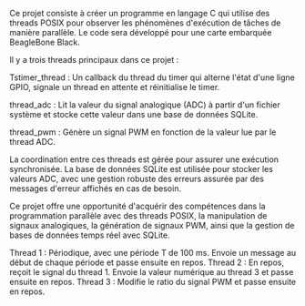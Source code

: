 Ce projet consiste à créer un programme en langage C qui utilise des threads POSIX pour observer les phénomènes d'exécution de tâches de manière parallèle. Le code sera développé pour une carte embarquée BeagleBone Black.

Il y a trois threads principaux dans ce projet :

Tstimer_thread : Un callback du thread du timer qui alterne l'état d'une ligne GPIO, signale un thread en attente et réinitialise le timer.

thread_adc : Lit la valeur du signal analogique (ADC) à partir d'un fichier système et stocke cette valeur dans une base de données SQLite.

thread_pwm : Génère un signal PWM en fonction de la valeur lue par le thread ADC.

La coordination entre ces threads est gérée pour assurer une exécution synchronisée. La base de données SQLite est utilisée pour stocker les valeurs ADC, avec une gestion robuste des erreurs assurée par des messages d'erreur affichés en cas de besoin.

Ce projet offre une opportunité d'acquérir des compétences dans la programmation parallèle avec des threads POSIX, la manipulation de signaux analogiques, la génération de signaux PWM, ainsi que la gestion de bases de données temps réel avec SQLite.







Thread 1 : Périodique, avec une période T de 100 ms. Envoie un message au début de chaque période et passe ensuite en repos.
Thread 2 : En repos, reçoit le signal du thread 1. Envoie la valeur numérique au thread 3 et passe ensuite en repos.
Thread 3 : Modifie le ratio du signal PWM et passe ensuite en repos.
